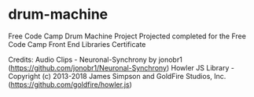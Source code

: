 # drum-machine
Free Code Camp Drum Machine Project
Projected completed for the Free Code Camp Front End Libraries Certificate

Credits:
Audio Clips - Neuronal-Synchrony by jonobr1 (https://github.com/jonobr1/Neuronal-Synchrony)
Howler JS Library - Copyright (c) 2013-2018 James Simpson and GoldFire Studios, Inc. (https://github.com/goldfire/howler.js)

